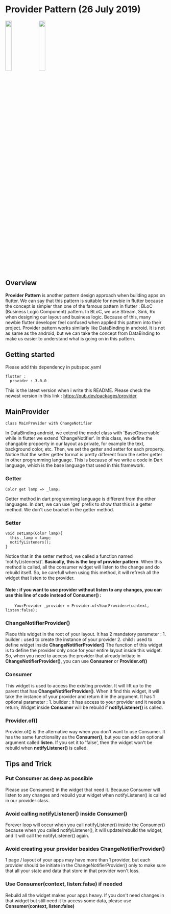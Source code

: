 # Provider Pattern (26 July 2019)
<img src="https://user-images.githubusercontent.com/48744669/61939475-8cf42100-afbd-11e9-8eed-dbbdde1cabeb.png" width="20%"/>
<img src="https://user-images.githubusercontent.com/48744669/61939476-8cf42100-afbd-11e9-8e59-44a0b72fa32f.png" width="20%"/>

## Overview
<b>Provider Pattern</b> is another pattern design approach when building apps on flutter. We can say that this pattern is suitable for newbie in flutter because the concept is simpler than one of the famous pattern in flutter : BLoC (Business Logic Component) pattern. In BLoC, we use Stream, Sink, Rx when designing our layout and business logic. Because of this, many newbie flutter developer feel confused when applied this pattern into their project. Provider pattern works similarly like DataBinding in android. It is not as same as the android, but we can take the concept from DataBinding to make us easier to understand what is going on in this pattern.

## Getting started
Please add this dependency in pubspec.yaml

    flutter :
      provider : 3.0.0
      
This is the latest version when i write this README. Please check the newest version in this link : https://pub.dev/packages/provider

## MainProvider

    class MainProvider with ChangeNotifier
    
In DataBinding android, we extend the model class with 'BaseObservable' while in flutter we extend 'ChangeNotifier'. In this class, we  define the changable propoerty in our layout as private, for example the text, background color, etc. Then, we set the getter and setter for each property. Notice that the setter getter format is pretty different from the setter getter in other programming language. This is because of we write a code in Dart language, which is the base language that used in this framework.

### Getter
    Color get lamp => _lamp;
    
Getter method in dart programming language is different from the other languages. In dart, we can use 'get' prefix to show that this is a getter method. We don't use bracket in the getter method.
    
### Setter
    void setLamp(Color lamp){
      this._lamp = lamp;
      notifyListeners();
    }

Notice that in the setter method, we called a function named 'notifyListeners()'.<strong> Basically, this is the key of provider pattern</strong>. When this method is called, all the consumer widget will listen to the change and do rebuild itself. So, be carefull when using this method, it will refresh all the widget that listen to the provider.
#### Note : if you want to use provider without listen to any changes, you can use this line of code instead of Consumer() :
        YourProvider _provider = Provider.of<YourProvider>(context, listen:false);

### ChangeNotifierProvider()
Place this widget in the root of your layout. It has 2 mandatory parameter :
    1. builder : used to create the instance of your provider
    2. child   : used to define widget inside <strong>ChangeNotifierProvider()</strong>
The function of this widget is to define the provider only once for your entire layout inside this widget. So, when you need to access the provider that already initiate in <strong>ChangeNotifierProvider()</strong>, you can use <strong>Consumer</strong> or <strong>Provider.of()</strong>

### Consumer
This widget is used to access the existing provider. It will lift up to the parent that has <strong>ChangeNotifierProvider()</strong>. When it find this widget, it will take the instance of your provider and return it in the argument. It has 1 optional parameter :
    1. builder : it has access to your provider and it needs a return;
Widget inside <strong>Consumer</strong> will be rebuild if <strong>notifyListener()</strong> is called.

### Provider.of()
Provider.of() is the alternative way when you don't want to use Consumer. It has the same functionality as the <strong>Consumer()</strong>, but you can add an optional argument called <strong>listen</strong>. If you set it to 'false', then the widget won't be rebuild when <strong>notifyListener()</strong> is called.

## Tips and Trick
### Put Consumer as deep as possible
Please use Consumer() in the widget that need it. Because Consumer will listen to any changes and rebuild your widget when notifyListener() is called in our provider class.

### Avoid calling notifyListener() inside Consumer()
Forever loop will occur when you call notifyListener() inside the Consumer() because when you called notifyListener(), it will update/rebuild the widget, and it will call the notifyListener() again.

### Avoid creating your provider besides ChangeNotifierProvider()
1 page / layout of your apps may have more than 1 provider, but each provider should be initiate in the ChangeNotifierProvider() only to make sure that all your state and data that store in that provider won't loss.

### Use Consumer(context, listen:false) if needed
Rebuild all the widget makes your apps heavy. If you don't need changes in that widget but still need it to access some data, please use <strong>Consumer(context, listen:false)</strong>



